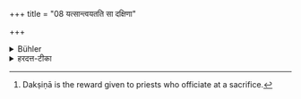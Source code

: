 +++
title = "08 यत्सान्त्वयतति सा दक्षिणा"

+++

<details><summary>Bühler</summary>

8. When he addresses (the guest) kindly, that kind address (represents) the Dakṣiṇā. [^6] 


[^6]:  Dakṣiṇā is the reward given to priests who officiate at a sacrifice.
</details>

<details><summary>हरदत्त-टीका</summary>

## सूत्रम्
यत्सान्त्वयति सा दक्षिणा प्रशंसा ॥८॥  
### टिप्पनी
यत् सान्त्वयति प्रशंसति सा प्रशंसा दक्षिणा ॥ ८॥
</details>
